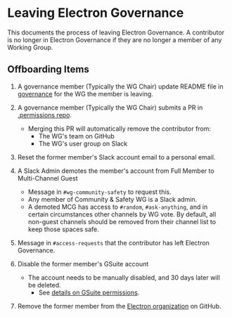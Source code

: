 # Leaving Electron Governance

This documents the process of leaving Electron Governance. A contributor is no longer in Electron Governance if they are no longer a member of any Working Group.

## Offboarding Items

1. A governance member (Typically the WG Chair) update README file in [governance](https://github.com/electron/governance) for the WG the member is leaving.

2. A governance member (Typically the WG Chair) submits a PR in [.permissions repo](https://github.com/electron/.permissions/).
    * Merging this PR will automatically remove the contributor from:
      * The WG's team on GitHub
      * The WG's user group on Slack

3. Reset the former member's Slack account email to a personal email.

4. A Slack Admin demotes the member's account from Full Member to Multi-Channel Guest
    * Message in `#wg-community-safety` to request this.
    * Any member of Community & Safety WG is a Slack admin.
    * A demoted MCG has access to `#random`, `#ask-anything`, and in certain circumstances other channels by WG vote.  By default, all non-guest channels should be removed from their channel list to keep those spaces safe.

5. Message in `#access-requests` that the contributor has left Electron Governance.

6. Disable the former member's GSuite account
    * The account needs to be manually disabled, and 30 days later will be deleted.
      * See [details on GSuite permissions](./access/gsuite.md).

7. Remove the former member from the [Electron organization](https://github.com/electron/) on GitHub.
